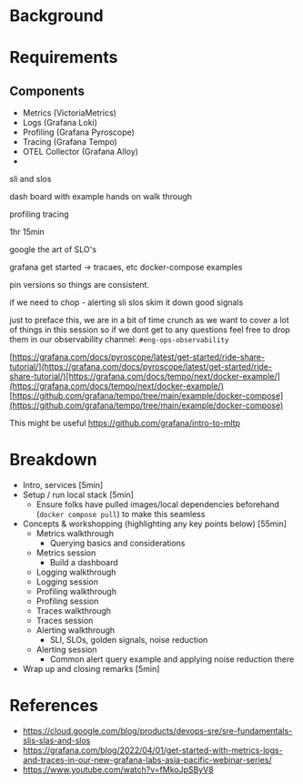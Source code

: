 # Background

# Requirements

## Components

- Metrics (VictoriaMetrics)
- Logs (Grafana Loki)
- Profiling (Grafana Pyroscope)
- Tracing (Grafana Tempo)
- OTEL Collector (Grafana Alloy)
- 

sli and slos

dash board with example hands on walk through

profiling tracing

1hr 15min

google the art of SLO's

grafana get started -> tracaes, etc docker-compose examples

pin versions so things are consistent. 

if we need to chop - alerting sli slos skim it down good signals


just to preface this, we are in a bit of time crunch as we want to cover a lot of things in this session so if we dont get to any questions feel free to drop them in our observability channel: `#eng-ops-observability`


[https://grafana.com/docs/pyroscope/latest/get-started/ride-share-tutorial/](https://grafana.com/docs/pyroscope/latest/get-started/ride-share-tutorial/)[https://grafana.com/docs/tempo/next/docker-example/](https://grafana.com/docs/tempo/next/docker-example/)  
[https://github.com/grafana/tempo/tree/main/example/docker-compose](https://github.com/grafana/tempo/tree/main/example/docker-compose)

This might be useful https://github.com/grafana/intro-to-mltp

#  Breakdown

- Intro, services [5min]
- Setup / run local stack [5min]
	- Ensure folks have pulled images/local dependencies beforehand (`docker compose pull`) to make this seamless
- Concepts & workshopping (highlighting any key points below) [55min]
	- Metrics walkthrough
		- Querying basics and considerations
	- Metrics session
		- Build a dashboard
	- Logging walkthrough
	- Logging session
	- Profiling walkthrough
	- Profiling session
	- Traces walkthrough
	- Traces session
	- Alerting walkthrough
		- SLI, SLOs, golden signals, noise reduction
	- Alerting session
		- Common alert query example and applying noise reduction there
- Wrap up and closing remarks [5min]

# References

- https://cloud.google.com/blog/products/devops-sre/sre-fundamentals-slis-slas-and-slos
- https://grafana.com/blog/2022/04/01/get-started-with-metrics-logs-and-traces-in-our-new-grafana-labs-asia-pacific-webinar-series/
- https://www.youtube.com/watch?v=fMkoJpSByV8